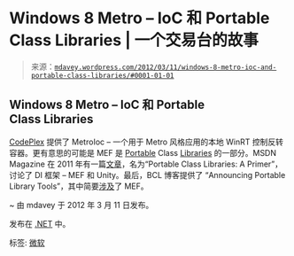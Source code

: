 <!--yml

类别: 未分类

日期: 2024 年 05 月 18 日 06:17:16

-->

# Windows 8 Metro – IoC 和 Portable Class Libraries | 一个交易台的故事

> 来源：[`mdavey.wordpress.com/2012/03/11/windows-8-metro-ioc-and-portable-class-libraries/#0001-01-01`](https://mdavey.wordpress.com/2012/03/11/windows-8-metro-ioc-and-portable-class-libraries/#0001-01-01)

## Windows 8 Metro – IoC 和 Portable Class Libraries

[CodePlex](http://metroioc.codeplex.com/) 提供了 MetroIoc – 一个用于 Metro 风格应用的本地 WinRT 控制反转容器。更有意思的可能是 MEF 是 [Portable](http://msdn.microsoft.com/en-us/library/gg597391(v=vs.110).aspx) Class [Libraries](http://www.alexthissen.nl/blogs/main/archive/2011/07/07/portable-libraries-for-visual-studio-2010-sp1.aspx) 的一部分。MSDN Magazine 在 2011 年有一篇[文章](http://msdn.microsoft.com/en-us/magazine/hh335063.aspx)，名为“Portable Class Libraries: A Primer”，讨论了 DI 框架 – MEF 和 Unity。最后，BCL 博客提供了 “Announcing Portable Library Tools”，其中简要[涉及](http://blogs.msdn.com/b/bclteam/archive/2011/01/19/announcing-portable-library-tools-ctp-justin-van-patten.aspx)了 MEF。

~ 由 mdavey 于 2012 年 3 月 11 日发布。

发布在 [.NET](https://mdavey.wordpress.com/category/languages/net/) 中。

标签: [微软](https://mdavey.wordpress.com/tag/microsoft/)
